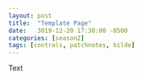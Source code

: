 ```yaml
---
layout: post
title:  "Template Page"
date:   3019-12-20 17:30:00 -0500
categories: [season2]
tags: [controls, patchnotes, hilde]
---
```


Text